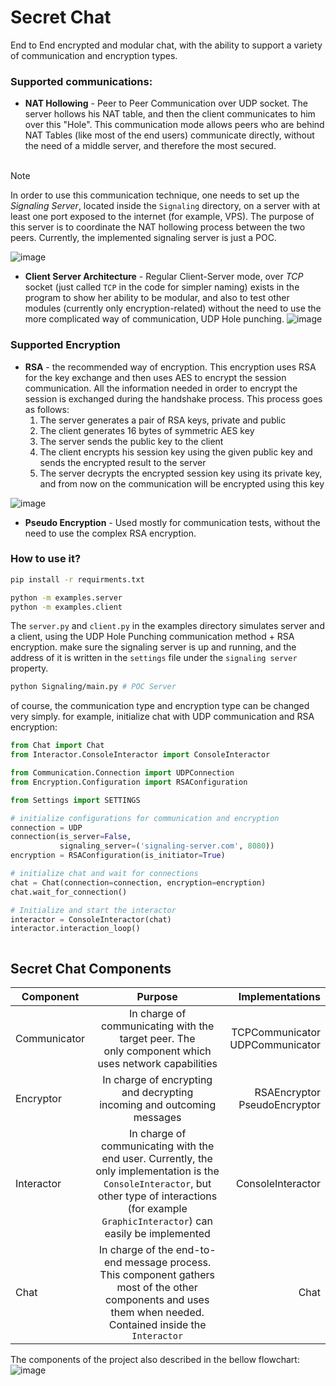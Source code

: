 # Secret Chat

End to End encrypted and modular chat, with the ability to support a
variety of communication and encryption types.

### Supported communications:

* <b>NAT Hollowing</b> - Peer to Peer Communication over UDP socket. The server hollows his NAT table,
  and then the client communicates to him over this "Hole". This communication mode allows peers who are behind
  NAT Tables (like most of the end users) communicate directly, without the need of a middle server, and therefore the
  most secured.
  <br><br>

> [!NOTE]
> In order to use this communication technique, one needs to set up the <i>Signaling Server</i>, located inside the
> `Signaling` directory, on a server with at least one port exposed to the internet (for example, VPS).
> The purpose of this server is to coordinate the NAT hollowing process between the two peers. Currently,
> the implemented signaling server is just a POC.

![image](https://i.imgur.com/1RH4oua.png)

* <b>Client Server Architecture</b> - Regular Client-Server mode, over <i>TCP</i> socket (just called `TCP` in
  the code for simpler naming) exists in the program to show her ability to be modular, and also to test other
  modules (currently only encryption-related) without the need to use the more complicated way of communication, UDP
  Hole
  punching.
  ![image](https://i.imgur.com/SP9BrSt.png)

### Supported Encryption

* <b>RSA</b> - the recommended way of encryption. This encryption uses RSA for the key exchange and then uses AES
  to encrypt the session communication. All the information needed in order to encrypt the session is exchanged during
  the
  handshake process. This process goes as follows:
    1. The server generates a pair of RSA keys, private and public
    2. The client generates 16 bytes of symmetric AES key
    3. The server sends the public key to the client
    4. The client encrypts his session key using the given public key and sends the encrypted result to the server
    5. The server decrypts the encrypted session key using its private key, and from now on the communication will be
       encrypted using this key

![image](https://i.imgur.com/QjfOJKK.png)

* <b>Pseudo Encryption</b> - Used mostly for communication tests, without the need to use the complex RSA encryption.

### How to use it?

```bash
pip install -r requirments.txt

python -m examples.server
python -m examples.client
```

The `server.py` and `client.py` in the examples directory simulates
server and a client, using the UDP Hole Punching communication method + RSA encryption.
make sure the signaling server is up and running, and the address of it is written in the `settings` file under
the `signaling server` property.

```bash
python Signaling/main.py # POC Server
```

of course, the communication type and encryption type can be changed very simply. for example,
initialize chat with UDP communication and RSA encryption:

```python
from Chat import Chat
from Interactor.ConsoleInteractor import ConsoleInteractor

from Communication.Connection import UDPConnection
from Encryption.Configuration import RSAConfiguration

from Settings import SETTINGS

# initialize configurations for communication and encryption
connection = UDP
connection(is_server=False,
           signaling_server=('signaling-server.com', 8080))
encryption = RSAConfiguration(is_initiator=True)

# initialize chat and wait for connections
chat = Chat(connection=connection, encryption=encryption)
chat.wait_for_connection()

# Initialize and start the interactor
interactor = ConsoleInteractor(chat)
interactor.interaction_loop()



```

## Secret Chat Components

| Component    |                                                                                                 Purpose                                                                                                 |                       Implementations |
|--------------|:-------------------------------------------------------------------------------------------------------------------------------------------------------------------------------------------------------:|--------------------------------------:|
| Communicator |                                                 In charge of communicating with the target peer. The<br/>only component which uses network capabilities                                                 |   TCPCommunicator<br/>UDPCommunicator |
| Encryptor    |                                                               In charge of encrypting and decrypting<br/>incoming and outcoming messages                                                                |      RSAEncryptor<br/>PseudoEncryptor |
| Interactor   | In charge of communicating with the end user. Currently, the only implementation is the `ConsoleInteractor`, but other type of interactions (for example `GraphicInteractor`) can easily be implemented |                     ConsoleInteractor |
| Chat         |                      In charge of the end-to-end message process. This component gathers most of the other components and uses them when needed. Contained inside the `Interactor`                      |                                  Chat |

The components of the project also described in the bellow flowchart:
![image](https://i.imgur.com/UYFOYKI.png)
